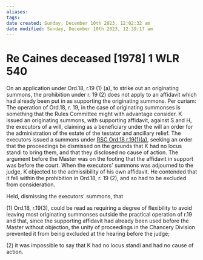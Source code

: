 ```yaml
---
aliases: 
tags: 
date created: Sunday, December 10th 2023, 12:02:32 am
date modified: Sunday, December 10th 2023, 12:39:17 am
---
```


# Re Caines deceased [1978] 1 WLR 540

On an application under Ord.18, r.19 (1) (a), to strike out an originating summons, the prohibition under r. 19 (2) does not apply to an affidavit which had already been put in as supporting the originating summons. Per curiam: The operation of Ord.18, r. 19, in the case of originating summonses is something that the Rules Committee might with advantage consider. K issued an originating summons, with supporting affidavit, against S and H, the executors of a will, claiming as a beneficiary under the will an order for the administration of the estate of the testator and ancillary relief. The executors issued a summons under [RSC Ord.18 r.19(1)(a)](https://uk.westlaw.com/Document/I94C5EA30E4AB11DA9407CBB86AE37856/View/FullText.html?originationContext=document&transitionType=DocumentItem&ppcid=9877e1747a424feebc1f2933285231f0&contextData=(sc.Default)), seeking an order that the proceedings be dismissed on the grounds that K had no locus standi to bring them, and that they disclosed no cause of action. The argument before the Master was on the footing that the affidavit in support was before the court. When the executors' summons was adjourned to the judge, K objected to the admissibility of his own affidavit. He contended that it fell within the prohibition in Ord.18, r. 19 (2), and so had to be excluded from consideration.

Held, dismissing the executors' summons, that

(1) Ord.18, r.19(3), could be read as requiring a degree of flexibility to avoid leaving most originating summonses outside the practical operation of r.19 and that, since the supporting affidavit had already been used before the Master without objection, the unity of proceedings in the Chancery Division prevented it from being excluded at the hearing before the judge;

(2) it was impossible to say that K had no locus standi and had no cause of action.
